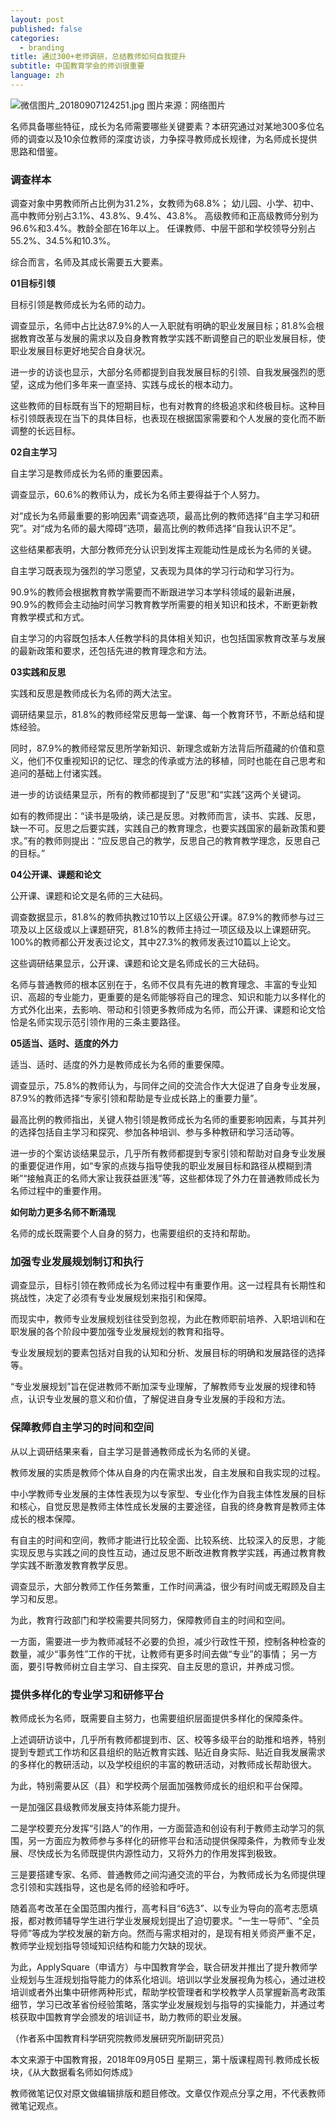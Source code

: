 ```yaml
---
layout: post
published: false
categories:
  - branding
title: 通过300+老师调研，总结教师如何自我提升
subtitle: 中国教育学会的师训很重要
language: zh
---
```

![微信图片_20180907124251.jpg]({{site.baseurl}}/image/微信图片_20180907124251.jpg)
图片来源：网络图片

名师具备哪些特征，成长为名师需要哪些关键要素？本研究通过对某地300多位名师的调查以及10余位教师的深度访谈，力争探寻教师成长规律，为名师成长提供思路和借鉴。
 
### 调查样本
调查对象中男教师所占比例为31.2%，女教师为68.8%；
幼儿园、小学、初中、高中教师分别占3.1%、43.8%、9.4%、43.8%。
高级教师和正高级教师分别为96.6%和3.4%。教龄全部在16年以上。
任课教师、中层干部和学校领导分别占55.2%、34.5%和10.3%。


综合而言，名师及其成长需要五大要素。


**01目标引领**

目标引领是教师成长为名师的动力。

调查显示，名师中占比达87.9%的人一入职就有明确的职业发展目标；81.8%会根据教育改革与发展的需求以及自身教育教学实践不断调整自己的职业发展目标，使职业发展目标更好地契合自身状况。

进一步的访谈也显示，大部分名师都提到自我发展目标的引领、自我发展强烈的愿望，这成为他们多年来一直坚持、实践与成长的根本动力。

这些教师的目标既有当下的短期目标，也有对教育的终极追求和终极目标。这种目标引领既表现在当下的具体目标，也表现在根据国家需要和个人发展的变化而不断调整的长远目标。


**02自主学习**

自主学习是教师成长为名师的重要因素。

调查显示，60.6%的教师认为，成长为名师主要得益于个人努力。

对“成长为名师最重要的影响因素”调查选项，最高比例的教师选择“自主学习和研究”。对“成为名师的最大障碍”选项，最高比例的教师选择“自我认识不足”。

这些结果都表明，大部分教师充分认识到发挥主观能动性是成长为名师的关键。

自主学习既表现为强烈的学习愿望，又表现为具体的学习行动和学习行为。

90.9%的教师会根据教育教学需要而不断跟进学习本学科领域的最新进展，90.9%的教师会主动抽时间学习教育教学所需要的相关知识和技术，不断更新教育教学模式和方式。

自主学习的内容既包括本人任教学科的具体相关知识，也包括国家教育改革与发展的最新政策和要求，还包括先进的教育理念和方法。


**03实践和反思**

实践和反思是教师成长为名师的两大法宝。

调研结果显示，81.8%的教师经常反思每一堂课、每一个教育环节，不断总结和提炼经验。

同时，87.9%的教师经常反思所学新知识、新理念或新方法背后所蕴藏的价值和意义，他们不仅重视知识的记忆、理念的传承或方法的移植，同时也能在自己思考和追问的基础上付诸实践。

进一步的访谈结果显示，所有的教师都提到了“反思”和“实践”这两个关键词。

如有的教师提出：“读书是吸纳，读己是反思。对教师而言，读书、实践、反思，缺一不可。反思之后要实践，实践自己的教育理念，也要实践国家的最新政策和要求。”有的教师则提出：“应反思自己的教学，反思自己的教育教学理念，反思自己的目标。”


**04公开课、课题和论文**

公开课、课题和论文是名师的三大砝码。

调查数据显示，81.8%的教师执教过10节以上区级公开课。87.9%的教师参与过三项及以上区级或以上课题研究，81.8%的教师主持过一项区级及以上课题研究。100%的教师都公开发表过论文，其中27.3%的教师发表过10篇以上论文。

这些调研结果显示，公开课、课题和论文是名师成长的三大砝码。

名师与普通教师的根本区别在于，名师不仅具有先进的教育理念、丰富的专业知识、高超的专业能力，更重要的是名师能够将自己的理念、知识和能力以多样化的方式外化出来，去影响、带动和引领更多教师成为名师，而公开课、课题和论文恰恰是名师实现示范引领作用的三条主要路径。


**05适当、适时、适度的外力**

适当、适时、适度的外力是教师成长为名师的重要保障。

调查显示，75.8%的教师认为，与同伴之间的交流合作大大促进了自身专业发展，87.9%的教师选择“专家引领和帮助是专业成长路上的重要力量”。

最高比例的教师指出，关键人物引领是教师成长为名师的重要影响因素，与其并列的选择包括自主学习和探究、参加各种培训、参与多种教研和学习活动等。

进一步的个案访谈结果显示，几乎所有教师都提到专家引领和帮助对自身专业发展的重要促进作用，如“专家的点拨与指导使我的职业发展目标和路径从模糊到清晰”“接触真正的名师大家让我获益匪浅”等，这些都体现了外力在普通教师成长为名师过程中的重要作用。



**如何助力更多名师不断涌现**
 
名师的成长既需要个人自身的努力，也需要组织的支持和帮助。

 
### 加强专业发展规划制订和执行

调查显示，目标引领在教师成长为名师过程中有重要作用。这一过程具有长期性和挑战性，决定了必须有专业发展规划来指引和保障。

而现实中，教师专业发展规划往往受到忽视，为此在教师职前培养、入职培训和在职发展的各个阶段中要加强专业发展规划的教育和指导。

专业发展规划的要素包括对自我的认知和分析、发展目标的明确和发展路径的选择等。

“专业发展规划”旨在促进教师不断加深专业理解，了解教师专业发展的规律和特点，认识专业发展的意义和价值，了解促进自身专业发展的手段和方法。

 
### 保障教师自主学习的时间和空间

从以上调研结果来看，自主学习是普通教师成长为名师的关键。

教师发展的实质是教师个体从自身的内在需求出发，自主发展和自我实现的过程。

中小学教师专业发展的主体性表现为以专家型、专业化作为自我主体性发展的目标和核心，自觉反思是教师主体性成长发展的主要途径，自我的终身教育是教师主体成长的根本保障。

有自主的时间和空间，教师才能进行比较全面、比较系统、比较深入的反思，才能实现反思与实践之间的良性互动，通过反思不断改进教育教学实践，再通过教育教学实践不断激发教育教学反思。

调查显示，大部分教师工作任务繁重，工作时间满溢，很少有时间或无暇顾及自主学习和反思。

为此，教育行政部门和学校需要共同努力，保障教师自主的时间和空间。

一方面，需要进一步为教师减轻不必要的负担，减少行政性干预，控制各种检查的数量，减少“事务性”工作的干扰，让教师有更多时间去做“专业”的事情；
另一方面，要引导教师树立自主学习、自主探究、自主反思的意识，并养成习惯。

 
### 提供多样化的专业学习和研修平台

教师成长为名师，既需要自主努力，也需要组织层面提供多样化的保障条件。

上述调研访谈中，几乎所有教师都提到市、区、校等多级平台的助推和培养，特别提到专题式工作坊和区县组织的贴近教育实践、贴近自身实际、贴近自我发展需求的多样化的教研活动，以及学校组织的丰富的教研活动，对教师成长帮助很大。

为此，特别需要从区（县）和学校两个层面加强教师成长的组织和平台保障。

一是加强区县级教师发展支持体系能力提升。

二是学校要充分发挥“引路人”的作用，一方面营造和创设有利于教师主动学习的氛围，另一方面应为教师参与多样化的研修平台和活动提供保障条件，为教师专业发展、尽快成长为名师既提供内源性动力，又将外力的作用发挥到极致。

三是要搭建专家、名师、普通教师之间沟通交流的平台，为教师成长为名师提供理念引领和实践指导，这也是名师的经验和呼吁。

随着高考改革在全国范围内推行，高考科目“6选3”、以专业为导向的高考志愿填报，都对教师辅导学生进行学业发展规划提出了迫切要求。“一生一导师”、“全员导师”等成为学校发展的新方向。然而与需求相对的，是现有相关师资严重不足，教师学业规划指导领域知识结构和能力欠缺的现状。

为此，ApplySquare（申请方）与中国教育学会，联合研发并推出了提升教师学业规划与生涯规划指导能力的体系化培训。培训以学业发展视角为核心，通过进校培训或者外出集中研修两种形式，帮助学校管理者和学校教学人员掌握新高考政策细节，学习已改革省份经验策略，落实学业发展规划与指导的实操能力，并通过考核获取中国教育学会颁发的培训证书，助力教师的职业发展。

（作者系中国教育科学研究院教师发展研究所副研究员）

本文来源于中国教育报，2018年09月05日 星期三，第十版课程周刊.教师成长板块，《从大数据看名师如何炼成》

教师微笔记仅对原文做编辑排版和题目修改。文章仅作观点分享之用，不代表教师微笔记观点。
